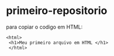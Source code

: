 # primeiro-repositorio

para copiar o codigo em HTML: 
```
<html>
 <h1>Meu primeiro arquivo em HTML </h1>
 </html>
 ```
